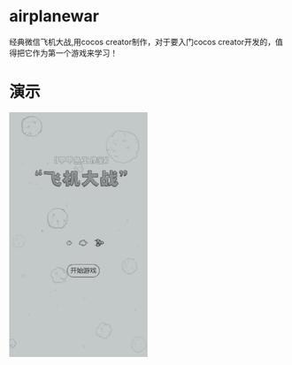 # airplanewar
经典微信飞机大战,用cocos creator制作，对于要入门cocos creator开发的，值得把它作为第一个游戏来学习！

# 演示
<p>
	<img src="https://github.com/Quantumoffices/airplanewar/blob/master/display.gif?raw=true" width="250" height="443" />
</p>
